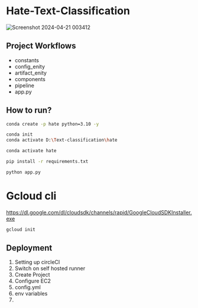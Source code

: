 # Hate-Text-Classification
![Screenshot 2024-04-21 003412](https://github.com/iAdtya/Hate-Text-classification/assets/93979441/70fe14b5-4712-470e-a275-4b774a31769d)

## Project Workflows

- constants
- config_enity
- artifact_enity
- components
- pipeline
- app.py


## How to run?

```bash
conda create -p hate python=3.10 -y
```

```bash
conda init
conda activate D:\Text-classification\hate
```

```bash
conda activate hate
```

```bash
pip install -r requirements.txt
```

```bash
python app.py
```


# Gcloud cli
https://dl.google.com/dl/cloudsdk/channels/rapid/GoogleCloudSDKInstaller.exe

```bash
gcloud init
```


## Deployment

1. Setting up circleCI
2. Switch on self hosted runner
3. Create Project
4. Configure EC2
5. config.yml
6. env variables
7. 
